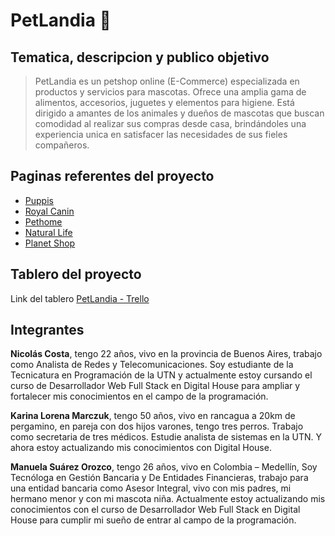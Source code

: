 # PetLandia 🐶

## Tematica, descripcion y publico objetivo
> PetLandia es un petshop online (E-Commerce) especializada en productos y servicios para mascotas. Ofrece una amplia gama de alimentos, accesorios, juguetes y elementos para higiene. Está dirigido a amantes de los animales y dueños de mascotas que buscan comodidad al realizar sus compras desde casa, brindándoles una experiencia unica en satisfacer las necesidades de sus fieles compañeros.

## Paginas referentes del proyecto
* [Puppis](https://www.puppis.com.ar/)
* [Royal Canin](https://www.royalcanin.com/ar)
* [Pethome](http://t.ly/QrJb)
* [Natural Life](http://t.ly/Ig-pl)
* [Planet Shop](https://petplanetshop.com.ar/)

## Tablero del proyecto
Link del tablero [PetLandia - Trello](https://trello.com/b/FJBZEvdV/proyecto-petlandia)

## Integrantes
**Nicolás Costa**, tengo 22 años, vivo en la provincia de Buenos Aires, trabajo como Analista de Redes y Telecomunicaciones. Soy estudiante de la Tecnicatura en Programación de la UTN y actualmente estoy cursando el curso de Desarrollador Web Full Stack en Digital House para ampliar y fortalecer mis conocimientos en el campo de la programación.

**Karina Lorena Marczuk**, tengo 50 años, vivo en rancagua a 20km de pergamino, en pareja con dos hijos varones, tengo tres perros. Trabajo como secretaria de tres médicos. Estudie analista de sistemas en la UTN. Y ahora estoy actualizando mis conocimientos con Digital House.

**Manuela Suárez Orozco**, tengo 26 años, vivo en Colombia – Medellín, Soy Tecnóloga en Gestión Bancaria y De Entidades Financieras, trabajo para una entidad bancaria como Asesor Integral, vivo con mis padres, mi hermano menor y con mi mascota niña. Actualmente estoy actualizando mis conocimientos con el curso de Desarrollador Web Full Stack en Digital House para cumplir mi sueño de entrar al campo de la programación.
